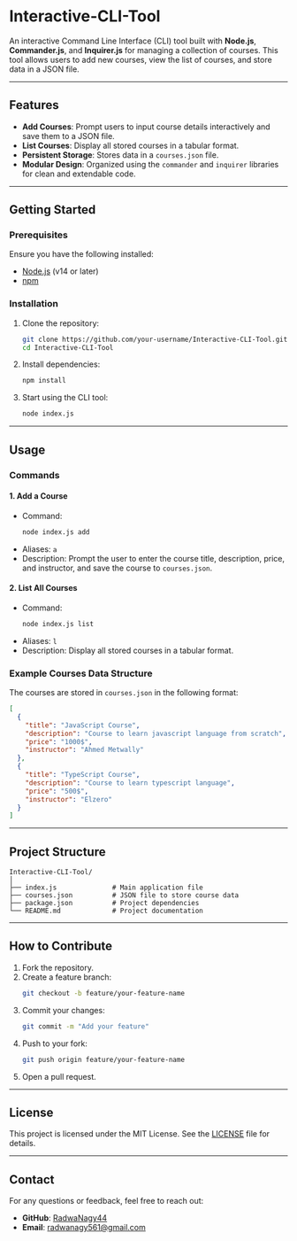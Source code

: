 # Interactive-CLI-Tool

An interactive Command Line Interface (CLI) tool built with **Node.js**, **Commander.js**, and **Inquirer.js** for managing a collection of courses. This tool allows users to add new courses, view the list of courses, and store data in a JSON file.

---

## Features

- **Add Courses**: Prompt users to input course details interactively and save them to a JSON file.
- **List Courses**: Display all stored courses in a tabular format.
- **Persistent Storage**: Stores data in a `courses.json` file.
- **Modular Design**: Organized using the `commander` and `inquirer` libraries for clean and extendable code.

---

## Getting Started

### Prerequisites

Ensure you have the following installed:

- [Node.js](https://nodejs.org/) (v14 or later)
- [npm](https://www.npmjs.com/)

### Installation

1. Clone the repository:
   ```bash
   git clone https://github.com/your-username/Interactive-CLI-Tool.git
   cd Interactive-CLI-Tool
   ```

2. Install dependencies:
   ```bash
   npm install
   ```

3. Start using the CLI tool:
   ```bash
   node index.js
   ```

---

## Usage

### Commands

#### 1. **Add a Course**
   - Command:
     ```bash
     node index.js add
     ```
   - Aliases: `a`
   - Description: Prompt the user to enter the course title, description, price, and instructor, and save the course to `courses.json`.

#### 2. **List All Courses**
   - Command:
     ```bash
     node index.js list
     ```
   - Aliases: `l`
   - Description: Display all stored courses in a tabular format.

### Example Courses Data Structure

The courses are stored in `courses.json` in the following format:
```json
[
  {
    "title": "JavaScript Course",
    "description": "Course to learn javascript language from scratch",
    "price": "1000$",
    "instructor": "Ahmed Metwally"
  },
  {
    "title": "TypeScript Course",
    "description": "Course to learn typescript language",
    "price": "500$",
    "instructor": "Elzero"
  }
]
```

---

## Project Structure

```
Interactive-CLI-Tool/
│
├── index.js              # Main application file
├── courses.json          # JSON file to store course data
├── package.json          # Project dependencies
└── README.md             # Project documentation
```

---

## How to Contribute

1. Fork the repository.
2. Create a feature branch:
   ```bash
   git checkout -b feature/your-feature-name
   ```
3. Commit your changes:
   ```bash
   git commit -m "Add your feature"
   ```
4. Push to your fork:
   ```bash
   git push origin feature/your-feature-name
   ```
5. Open a pull request.

---

## License

This project is licensed under the MIT License. See the [LICENSE](LICENSE) file for details.

---

## Contact

For any questions or feedback, feel free to reach out:

- **GitHub**: [RadwaNagy44](https://github.com/RadwaNagy44)
- **Email**: radwanagy561@gmail.com

